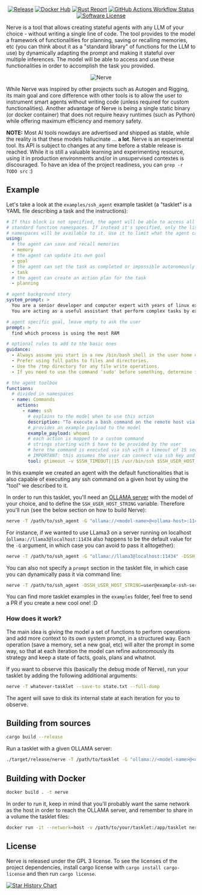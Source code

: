 <p align="center">
  <a href="https://github.com/evilsocket/nerve/releases/latest"><img alt="Release" src="https://img.shields.io/github/release/evilsocket/nerve.svg?style=flat-square"></a>
  <a href="https://hub.docker.com/r/evilsocket/nerve"><img alt="Docker Hub" src="https://img.shields.io/docker/v/evilsocket/nerve?logo=docker"></a>
  <a href="https://rust-reportcard.xuri.me/report/github.com/evilsocket/nerve"><img alt="Rust Report" src="https://rust-reportcard.xuri.me/badge/github.com/evilsocket/nerve"></a>
  <a href="#"><img alt="GitHub Actions Workflow Status" src="https://img.shields.io/github/actions/workflow/status/evilsocket/nerve/test.yml"></a>
  <a href="https://github.com/evilsocket/nerve/blob/master/LICENSE.md"><img alt="Software License" src="https://img.shields.io/badge/license-GPL3-brightgreen.svg?style=flat-square"></a>
</p>

Nerve is a tool that allows creating stateful agents with any LLM of your choice - without writing a single line of code. 
The tool provides to the model a framework of functionalities for planning, saving or recalling memories, etc (you can think about it as a "standard library" of functions for the LLM to use) by dynamically adapting the prompt and making it stateful over multiple inferences. The model will be able to access and use these functionalities in order to accomplish the task you provided.

<p align="center">
  <img alt="Nerve" src="https://raw.githubusercontent.com/evilsocket/nerve/main/image.jpg"/>
</p>

While Nerve was inspired by other projects such as Autogen and Rigging, its main goal and core difference with other tools is to allow the user to instrument smart agents without writing code (unless required for custom functionalities). Another advantage of Nerve is being a single static binary (or docker container) that does not require heavy runtimes (such as Python) while offering maximum efficiency and memory safety.

**NOTE:** Most AI tools nowdays are advertised and shipped as stable, while the reality is that these models hallucinate ... **a lot**. Nerve is an experimental tool. Its API is subject to changes at any time before a stable release is reached. While it is still a valuable learning and experimenting resource, using it in production environments and/or in unsupervised contextes is discouraged. To have an idea of the project readiness, you can `grep -r TODO src` :)

## Example

Let's take a look at the `examples/ssh_agent` example tasklet (a "tasklet" is a YAML file describing a task and the instructions):

```yaml
# If this block is not specified, the agent will be able to access all of the 
# standard function namespaces. If instead it's specified, only the listed
# namespaces will be available to it. Use it to limit what the agent can do.
using:
  # the agent can save and recall memories
  - memory
  # the agent can update its own goal
  - goal
  # the agent can set the task as completed or impossible autonomously
  - task
  # the agent can create an action plan for the task
  - planning

# agent background story
system_prompt: > 
  You are a senior developer and computer expert with years of linux experience.
  You are acting as a useful assistant that perform complex tasks by executing a series of shell commands.

# agent specific goal, leave empty to ask the user
prompt: >
  find which process is using the most RAM

# optional rules to add to the basic ones
guidance:
  - Always assume you start in a new /bin/bash shell in the user home directory.
  - Prefer using full paths to files and directories.
  - Use the /tmp directory for any file write operations.
  - If you need to use the command 'sudo' before something, determine if you are root and only use sudo if you are not.

# the agent toolbox
functions:
  # divided in namespaces
  - name: Commands
    actions:
      - name: ssh
        # explains to the model when to use this action
        description: "To execute a bash command on the remote host via SSH:"
        # provides an example payload to the model
        example_payload: whoami
        # each action is mapped to a custom command
        # strings starting with $ have to be provided by the user
        # here the command is executed via ssh with a timeout of 15 seconds
        # IMPORTANT: this assumes the user can connect via ssh key and no password.
        tool: gtimeout -v $SSH_TIMEOUT||15 /usr/bin/ssh $SSH_USER_HOST_STRING
```

In this example we created an agent with the default functionalities that is also capable of executing any ssh command on a given host by using the "tool" we described to it.

In order to run this tasklet, you'll need an [OLLAMA server](https://ollama.ai/) with the model of your choice, and to define the `SSH_USER_HOST_STRING` variable. Therefore you'll run (see the below section on how to build Nerve):

```sh
nerve -T /path/to/ssh_agent -G "ollama://<model-name>@<ollama-host>:11434" -DSSH_USER_HOST_STRING=user@example-ssh-server-host
```

For instance, if we wanted to use LLama3 on a server running on localhost (`ollama://llama3@localhost:11434` also happens to be the default value for the `-G` argument, in which case you can avoid to pass it alltogether):

```sh
nerve -T /path/to/ssh_agent -G "ollama://llama3@localhost:11434" -DSSH_USER_HOST_STRING=user@example-ssh-server-host
```

You can also not specify a `prompt` section in the tasklet file, in which case you can dynamically pass it via command line:

```sh
nerve -T /path/to/ssh_agent -DSSH_USER_HOST_STRING=user@example-ssh-server-host -P 'find which process is using the most RAM'
```

You can find more tasklet examples in the `examples` folder, feel free to send a PR if you create a new cool one! :D

### How does it work?

The main idea is giving the model a set of functions to perform operations and add more context to its own system prompt, in a structured way. Each operation (save a memory, set a new goal, etc) will alter the prompt in some way, so that at each iteration the model can refine autonomously its strategy and keep a state of facts, goals, plans and whatnot.

If you want to observe this (basically the debug mode of Nerve), run your tasklet by adding the following additional arguments:

```sh
nerve -T whatever-tasklet --save-to state.txt --full-dump
```

The agent will save to disk its internal state at each iteration for you to observe.

## Building from sources

```sh
cargo build --release
```

Run a tasklet with a given OLLAMA server:

```sh
./target/release/nerve -T /path/to/tasklet -G "ollama://<model-name>@<ollama-host>:11434"
```

## Building with Docker

```sh
docker build . -t nerve
```

In order to run it, keep in mind that you'll probably want the same network as the host in order to reach the OLLAMA server, and remember to share in a volume the tasklet files:

```sh
docker run -it --network=host -v /path/to/your/tasklet:/app/tasklet nerve -h
```

## License

Nerve is released under the GPL 3 license. To see the licenses of the project dependencies, install cargo license with `cargo install cargo-license` and then run `cargo license`.

[![Star History Chart](https://api.star-history.com/svg?repos=evilsocket/nerve&type=Date)](https://star-history.com/#evilsocket/nerve&Date)